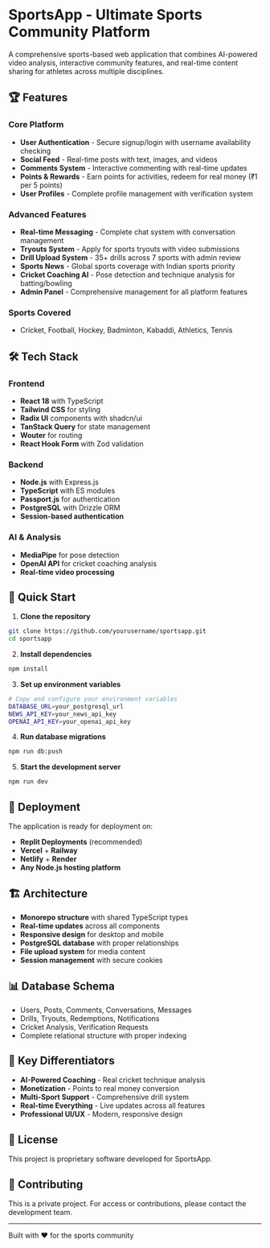# SportsApp - Ultimate Sports Community Platform

A comprehensive sports-based web application that combines AI-powered video analysis, interactive community features, and real-time content sharing for athletes across multiple disciplines.

## 🏆 Features

### Core Platform
- **User Authentication** - Secure signup/login with username availability checking
- **Social Feed** - Real-time posts with text, images, and videos
- **Comments System** - Interactive commenting with real-time updates
- **Points & Rewards** - Earn points for activities, redeem for real money (₹1 per 5 points)
- **User Profiles** - Complete profile management with verification system

### Advanced Features
- **Real-time Messaging** - Complete chat system with conversation management
- **Tryouts System** - Apply for sports tryouts with video submissions
- **Drill Upload System** - 35+ drills across 7 sports with admin review
- **Sports News** - Global sports coverage with Indian sports priority
- **Cricket Coaching AI** - Pose detection and technique analysis for batting/bowling
- **Admin Panel** - Comprehensive management for all platform features

### Sports Covered
- Cricket, Football, Hockey, Badminton, Kabaddi, Athletics, Tennis

## 🛠 Tech Stack

### Frontend
- **React 18** with TypeScript
- **Tailwind CSS** for styling
- **Radix UI** components with shadcn/ui
- **TanStack Query** for state management
- **Wouter** for routing
- **React Hook Form** with Zod validation

### Backend
- **Node.js** with Express.js
- **TypeScript** with ES modules
- **Passport.js** for authentication
- **PostgreSQL** with Drizzle ORM
- **Session-based authentication**

### AI & Analysis
- **MediaPipe** for pose detection
- **OpenAI API** for cricket coaching analysis
- **Real-time video processing**

## 🚀 Quick Start

1. **Clone the repository**
```bash
git clone https://github.com/yourusername/sportsapp.git
cd sportsapp
```

2. **Install dependencies**
```bash
npm install
```

3. **Set up environment variables**
```bash
# Copy and configure your environment variables
DATABASE_URL=your_postgresql_url
NEWS_API_KEY=your_news_api_key
OPENAI_API_KEY=your_openai_api_key
```

4. **Run database migrations**
```bash
npm run db:push
```

5. **Start the development server**
```bash
npm run dev
```

## 📱 Deployment

The application is ready for deployment on:
- **Replit Deployments** (recommended)
- **Vercel** + **Railway**
- **Netlify** + **Render**
- **Any Node.js hosting platform**

## 🏗 Architecture

- **Monorepo structure** with shared TypeScript types
- **Real-time updates** across all components
- **Responsive design** for desktop and mobile
- **PostgreSQL database** with proper relationships
- **File upload system** for media content
- **Session management** with secure cookies

## 📊 Database Schema

- Users, Posts, Comments, Conversations, Messages
- Drills, Tryouts, Redemptions, Notifications
- Cricket Analysis, Verification Requests
- Complete relational structure with proper indexing

## 🎯 Key Differentiators

- **AI-Powered Coaching** - Real cricket technique analysis
- **Monetization** - Points to real money conversion
- **Multi-Sport Support** - Comprehensive drill system
- **Real-time Everything** - Live updates across all features
- **Professional UI/UX** - Modern, responsive design

## 📄 License

This project is proprietary software developed for SportsApp.

## 🤝 Contributing

This is a private project. For access or contributions, please contact the development team.

---

Built with ❤️ for the sports community
